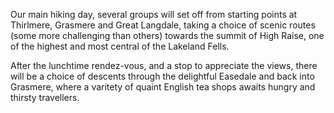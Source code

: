 Our main hiking day, several groups will set off from starting points at
Thirlmere, Grasmere and Great Langdale, taking a choice of scenic routes (some
more challenging than others) towards the summit of High Raise, one of the
highest and most central of the Lakeland Fells.

After the lunchtime rendez-vous, and a stop to appreciate the views, there will
be a choice of descents through the delightful Easedale and back into Grasmere,
where a varitety of quaint English tea shops awaits hungry and thirsty
travellers.


